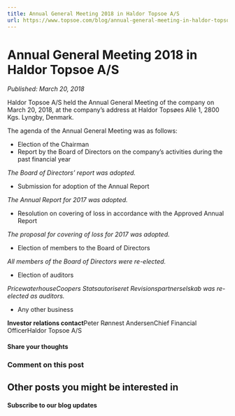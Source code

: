 ```yaml
---
title: Annual General Meeting 2018 in Haldor Topsoe A/S
url: https://www.topsoe.com/blog/annual-general-meeting-in-haldor-topsoe-a/s-2018#main-content
---
```


# Annual General Meeting 2018 in Haldor Topsoe A/S

*Published: March 20, 2018*

Haldor Topsoe A/S held the Annual General Meeting of the company on March 20, 2018, at the company’s address at Haldor Topsøes Allé 1, 2800 Kgs. Lyngby, Denmark.

The agenda of the Annual General Meeting was as follows:

- Election of the Chairman
- Report by the Board of Directors on the company’s activities during the past financial year

*The Board of Directors’ report was adopted.*

- Submission for adoption of the Annual Report

*The Annual Report for 2017 was adopted.*

- Resolution on covering of loss in accordance with the Approved Annual Report

*The proposal for covering of loss for 2017 was adopted.*

- Election of members to the Board of Directors

*All members of the Board of Directors were re-elected.*

- Election of auditors

*PricewaterhouseCoopers Statsautoriseret Revisionspartnerselskab was re-elected as auditors.*

- Any other business

**Investor relations contact**Peter Rønnest AndersenChief Financial OfficerHaldor Topsoe A/S

#### Share your thoughts

### Comment on this post

## Other posts you might be interested in

#### Subscribe to our blog updates